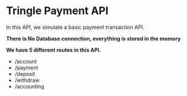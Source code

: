 # Tringle Payment API 
In this API, we simulate a basic payment transaction API.<br/>

**There is No Database connection, everything is stored in the memory**

**We have 5 different routes in this API.**<br/>
- /account
- /payment
- /deposit
- /withdraw
- /accounting
